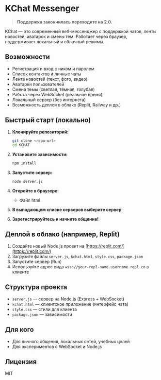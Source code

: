 # KChat Messenger

> **Поддержка закончилась переходите на 2.0.**

KChat — это современный веб-мессенджер с поддержкой чатов, ленты новостей, аватарок и смены тем. Работает через браузер, поддерживает локальный и облачный режимы.

## Возможности

- Регистрация и вход с ником и паролем
- Список контактов и личные чаты
- Лента новостей (текст, фото, видео)
- Аватарки пользователей
- Смена темы (светлая, тёмная, голубая)
- Работа через WebSocket (реальное время)
- Локальный сервер (без интернета)
- Возможность деплоя в облако (Replit, Railway и др.)

## Быстрый старт (локально)

1. **Клонируйте репозиторий:**
   ```bash
   git clone <repo-url>
   cd KCHAT
   ```
2. **Установите зависимости:**
   ```bash
   npm install
   ```
3. **Запустите сервер:**
   ```bash
   node server.js
   ```
4. **Откройте в браузере:**
   - Файл html

5. **В выпадающем списке серверов выберите сервер**

6. **Зарегистрируйтесь и начните общение!**

## Деплой в облако (например, Replit)

1. Создайте новый Node.js проект на [https://replit.com/](https://replit.com/)
2. Загрузите файлы `server.js`, `kchat.html`, `style.css`, `package.json`
3. Запустите сервер (Run)
4. Используйте адрес вида `wss://your-repl-name.username.repl.co` в клиенте

## Структура проекта

- `server.js` — сервер на Node.js (Express + WebSocket)
- `kchat.html` — клиентское приложение (интерфейс чата)
- `style.css` — стили для клиента
- `package.json` — зависимости

## Для кого

- Для личного общения, локальных сетей, учебных целей
- Для экспериментов с WebSocket и Node.js

## Лицензия

MIT 
